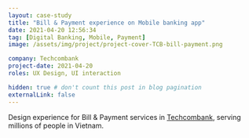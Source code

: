```yaml
---
layout: case-study
title: "Bill & Payment experience on Mobile banking app"
date: 2021-04-20 12:56:34
tag: [Digital Banking, Mobile, Payment]
image: /assets/img/project/project-cover-TCB-bill-payment.png

company: Techcombank
project-date: 2021-04-20
roles: UX Design, UI interaction

hidden: true # don't count this post in blog pagination
externalLink: false
---
```


Design experience for Bill & Payment services in [Techcombank](https://techcombank.com/khach-hang-ca-nhan/ngan-hang-truc-tuyen/ngan-hang-so/techcombank-mobile), serving millions of people in Vietnam.